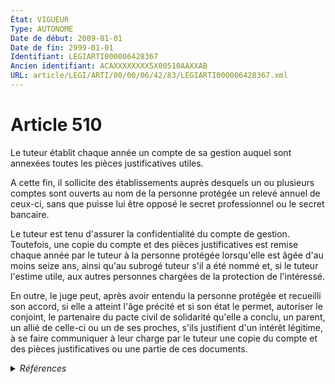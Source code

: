 ```yaml
---
État: VIGUEUR
Type: AUTONOME
Date de début: 2009-01-01
Date de fin: 2999-01-01
Identifiant: LEGIARTI000006428367
Ancien identifiant: ACAXXXXXXXX5X00510AAXXAB
URL: article/LEGI/ARTI/00/00/06/42/83/LEGIARTI000006428367.xml
---
```


<h1>Article 510</h1>

Le tuteur établit chaque année un compte de sa gestion auquel sont annexées
toutes les pièces justificatives utiles.<br />

A cette fin, il sollicite des établissements auprès desquels un ou plusieurs
comptes sont ouverts au nom de la personne protégée un relevé annuel de ceux-ci,
sans que puisse lui être opposé le secret professionnel ou le secret
bancaire.<br />

Le tuteur est tenu d'assurer la confidentialité du compte de gestion. Toutefois,
une copie du compte et des pièces justificatives est remise chaque année par le
tuteur à la personne protégée lorsqu'elle est âgée d'au moins seize ans, ainsi
qu'au subrogé tuteur s'il a été nommé et, si le tuteur l'estime utile, aux
autres personnes chargées de la protection de l'intéressé.<br />

En outre, le juge peut, après avoir entendu la personne protégée et recueilli
son accord, si elle a atteint l'âge précité et si son état le permet, autoriser
le conjoint, le partenaire du pacte civil de solidarité qu'elle a conclu, un
parent, un allié de celle-ci ou un de ses proches, s'ils justifient d'un intérêt
légitime, à se faire communiquer à leur charge par le tuteur une copie du compte
et des pièces justificatives ou une partie de ces documents.


<details>
  <summary><em>Références</em></summary>

  <h2>Articles faisant référence à l'article</h2>
  
  <ul>
    <li>
      <a href="https://legal.tricoteuses.fr//redirection/LEGIARTI000006284899?vers=git&vers=legifrance">LOI n° 2007-308 du 5 mars 2007 portant réforme de la protection juridique des majeurs - article 8 ENTIEREMENT_MODIF</a> MODIFICATION cible
    </li>
  </ul>
  
  <h2>Références faites par l'article</h2>
  
  <ul>
    <li>
      2007-03-05 MODIFICATION source <a href="https://legal.tricoteuses.fr//redirection/LEGIARTI000006284899?vers=git&vers=legifrance">LOI n° 2007-308 du 5 mars 2007 portant réforme de la protection juridique des majeurs - article 8 ENTIEREMENT_MODIF</a>
    </li>
    <li>
      2012-05-04 CITATION cible <a href="https://legal.tricoteuses.fr//redirection/LEGIARTI000025829467?vers=git&vers=legifrance">Décret n° 2012-663 du 4 mai 2012 relatif aux modalités de gestion des biens des personnes protégées, dont la protection est confiée à un mandataire judiciaire, personne ou service préposé d'une personne morale de droit public - article 6 AUTONOME VIGUEUR, en vigueur depuis le 2012-05-07</a>
    </li>
    <li>
      2024-07-02 CITATION cible <a href="https://legal.tricoteuses.fr//redirection/LEGIARTI000049863469?vers=git&vers=legifrance">Décret n° 2024-659 du 2 juillet 2024 relatif au contrôle des comptes de gestion pris en application de l'article 512 du code civil et modifiant le décret n° 2021-1625 du 10 décembre 2021 relatif aux compétences des commissaires de justice - article 1 ENTIEREMENT_MODIF</a>
    </li>
    <li>
      2024-07-02 CITATION cible <a href="https://legal.tricoteuses.fr//redirection/LEGIARTI000049863477?vers=git&vers=legifrance">Décret n° 2024-659 du 2 juillet 2024 relatif au contrôle des comptes de gestion pris en application de l'article 512 du code civil et modifiant le décret n° 2021-1625 du 10 décembre 2021 relatif aux compétences des commissaires de justice - article 5 AUTONOME VIGUEUR, en vigueur depuis le 2024-07-04</a>
    </li>
    <li>
      2999-01-01 CITATION cible <a href="https://legal.tricoteuses.fr//redirection/LEGIARTI000006427475?vers=git&vers=legifrance">Code civil - article 437 AUTONOME VIGUEUR, en vigueur depuis le 2009-01-01</a>
    </li>
    <li>
      2999-01-01 CITATION cible <a href="https://legal.tricoteuses.fr//redirection/LEGIARTI000006427805?vers=git&vers=legifrance">Code civil - article 472 AUTONOME VIGUEUR, en vigueur depuis le 2009-01-01</a>
    </li>
    <li>
      2999-01-01 CITATION cible <a href="https://legal.tricoteuses.fr//redirection/LEGIARTI000039368664?vers=git&vers=legifrance">Code civil - article 511 AUTONOME VIGUEUR, en vigueur depuis le 2020-01-01</a>
    </li>
    <li>
      2999-01-01 CITATION cible <a href="https://legal.tricoteuses.fr//redirection/LEGIARTI000033459261?vers=git&vers=legifrance">Code civil - article 512 AUTONOME MODIFIE, en vigueur du 2016-11-20 au 2019-03-25</a>
    </li>
    <li>
      2999-01-01 CITATION cible <a href="https://legal.tricoteuses.fr//redirection/LEGIARTI000038311111?vers=git&vers=legifrance">Code civil - article 513 AUTONOME VIGUEUR, en vigueur depuis le 2019-03-25</a>
    </li>
    <li>
      2999-01-01 CITATION cible <a href="https://legal.tricoteuses.fr//redirection/LEGIARTI000038265662?vers=git&vers=legifrance">Code civil - article 513-1 AUTONOME VIGUEUR, en vigueur depuis le 2019-03-25</a>
    </li>
    <li>
      2999-01-01 CITATION cible <a href="https://legal.tricoteuses.fr//redirection/LEGIARTI000032105749?vers=git&vers=legifrance">Code de procédure civile - article 1223-1 AUTONOME VIGUEUR, en vigueur depuis le 2016-02-26</a>
    </li>
    <li>
      CODIFICATION source Loi 1803-03-14
    </li>
  </ul>
</details>
